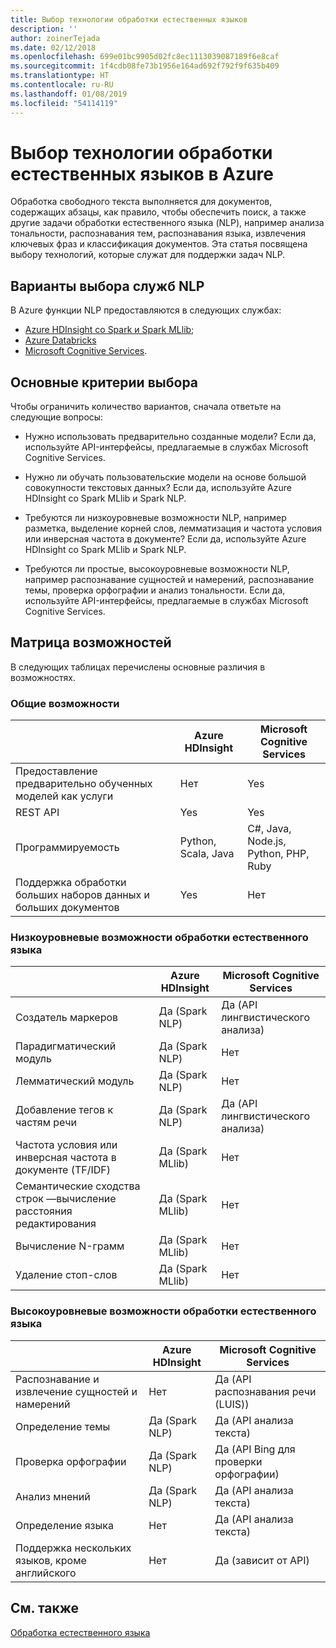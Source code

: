 ```yaml
---
title: Выбор технологии обработки естественных языков
description: ''
author: zoinerTejada
ms.date: 02/12/2018
ms.openlocfilehash: 699e01bc9905d02fc8ec1113039087189f6e8caf
ms.sourcegitcommit: 1f4cdb08fe73b1956e164ad692f792f9f635b409
ms.translationtype: HT
ms.contentlocale: ru-RU
ms.lasthandoff: 01/08/2019
ms.locfileid: "54114119"
---
```

# <a name="choosing-a-natural-language-processing-technology-in-azure"></a>Выбор технологии обработки естественных языков в Azure

Обработка свободного текста выполняется для документов, содержащих абзацы, как правило, чтобы обеспечить поиск, а также другие задачи обработки естественного языка (NLP), например анализа тональности, распознавания тем, распознавания языка, извлечения ключевых фраз и классификация документов. Эта статья посвящена выбору технологий, которые служат для поддержки задач NLP.

<!-- markdownlint-disable MD026 -->

## <a name="what-are-your-options-when-choosing-an-nlp-service"></a>Варианты выбора служб NLP

<!-- markdownlint-enable MD026 -->

В Azure функции NLP предоставляются в следующих службах:

- [Azure HDInsight со Spark и Spark MLlib](/azure/hdinsight/spark/apache-spark-overview);
- [Azure Databricks](/azure/azure-databricks/what-is-azure-databricks)
- [Microsoft Cognitive Services](/azure/cognitive-services/welcome).

## <a name="key-selection-criteria"></a>Основные критерии выбора

Чтобы ограничить количество вариантов, сначала ответьте на следующие вопросы:

- Нужно использовать предварительно созданные модели? Если да, используйте API-интерфейсы, предлагаемые в службах Microsoft Cognitive Services.

- Нужно ли обучать пользовательские модели на основе большой совокупности текстовых данных? Если да, используйте Azure HDInsight со Spark MLlib и Spark NLP.

- Требуются ли низкоуровневые возможности NLP, например разметка, выделение корней слов, лемматизация и частота условия или инверсная частота в документе? Если да, используйте Azure HDInsight со Spark MLlib и Spark NLP.

- Требуются ли простые, высокоуровневые возможности NLP, например распознавание сущностей и намерений, распознавание темы, проверка орфографии и анализ тональности. Если да, используйте API-интерфейсы, предлагаемые в службах Microsoft Cognitive Services.

## <a name="capability-matrix"></a>Матрица возможностей

В следующих таблицах перечислены основные различия в возможностях.

### <a name="general-capabilities"></a>Общие возможности

| | Azure HDInsight | Microsoft Cognitive Services |
| --- | --- | --- |
| Предоставление предварительно обученных моделей как услуги | Нет  | Yes |
| REST API | Yes | Yes |
| Программируемость | Python, Scala, Java | C#, Java, Node.js, Python, PHP, Ruby |
| Поддержка обработки больших наборов данных и больших документов | Yes | Нет  |

### <a name="low-level-natural-language-processing-capabilities"></a>Низкоуровневые возможности обработки естественного языка

| | Azure HDInsight | Microsoft Cognitive Services |  
| --- | --- | --- |
| Создатель маркеров | Да (Spark NLP) | Да (API лингвистического анализа) |
| Парадигматический модуль | Да (Spark NLP) | Нет  |
| Лемматический модуль | Да (Spark NLP) | Нет  |
| Добавление тегов к частям речи | Да (Spark NLP) | Да (API лингвистического анализа) |
| Частота условия или инверсная частота в документе (TF/IDF) | Да (Spark MLlib) | Нет  |
| Семантические сходства строк &mdash;вычисление расстояния редактирования | Да (Spark MLlib) | Нет  |
| Вычисление N-грамм | Да (Spark MLlib) | Нет  |
| Удаление стоп-слов | Да (Spark MLlib) | Нет  |

### <a name="high-level-natural-language-processing-capabilities"></a>Высокоуровневые возможности обработки естественного языка

| | Azure HDInsight | Microsoft Cognitive Services |
| --- | --- | --- |
| Распознавание и извлечение сущностей и намерений | Нет  | Да (API распознавания речи (LUIS)) |
| Определение темы | Да (Spark NLP) | Да (API анализа текста) |
| Проверка орфографии | Да (Spark NLP) | Да (API Bing для проверки орфографии) |
| Анализ мнений | Да (Spark NLP) | Да (API анализа текста) |
| Определение языка | Нет  | Да (API анализа текста) |
| Поддержка нескольких языков, кроме английского | Нет  | Да (зависит от API) |

## <a name="see-also"></a>См. также

[Обработка естественного языка](../scenarios/natural-language-processing.md)
